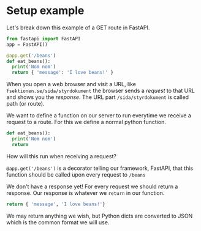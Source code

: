 # Setup example
Let's break down this example of a GET route in FastAPI.

```py
from fastapi import FastAPI
app = FastAPI()

@app.get('/beans')
def eat_beans():
  print('Nom nom')
  return { 'message': 'I love beans!' }
```

When you open a web browser and visit a URL, like `fsektionen.se/sida/styrdokument` the browser sends a <em>request</em> to that URL and shows you the <em>response</em>. The URL part `/sida/styrdokument` is called path (or route).

We want to define a function on our server to run everytime we receive a request to a route. For this we define a normal python function.

```py
def eat_beans():
  print('Nom nom')
  return
```

How will this run when receiving a request? 

`
@app.get('/beans')
` is a decorator telling our framework, FastAPI, that this function should be called upon every request to `/beans`


We don't have a response yet! For every request we should return a response. Our response is whatever we `return` in our function.

```py
return { 'message', 'I love beans!'}
```

We may return anything we wish, but Python dicts are converted to JSON which is the common format we will use.